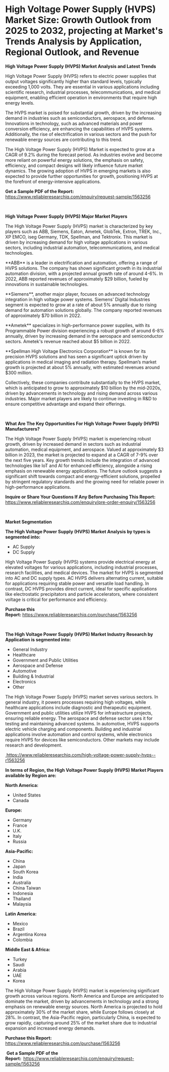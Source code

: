 <p><h1>High Voltage Power Supply (HVPS) Market Size: Growth Outlook from 2025 to 2032, projecting at Market's Trends Analysis by Application, Regional Outlook, and Revenue</h1></p><p><strong>High Voltage Power Supply (HVPS) Market Analysis and Latest Trends</strong></p>
<p><p>High Voltage Power Supply (HVPS) refers to electric power supplies that output voltages significantly higher than standard levels, typically exceeding 1,000 volts. They are essential in various applications including scientific research, industrial processes, telecommunications, and medical equipment, enabling efficient operation in environments that require high energy levels. </p><p>The HVPS market is poised for substantial growth, driven by the increasing demand in industries such as semiconductors, aerospace, and defense. Innovations in technology, such as advanced materials and power conversion efficiency, are enhancing the capabilities of HVPS systems. Additionally, the rise of electrification in various sectors and the push for renewable energy sources are contributing to this trend. </p><p>The High Voltage Power Supply (HVPS) Market is expected to grow at a CAGR of 9.2% during the forecast period. As industries evolve and become more reliant on powerful energy solutions, the emphasis on safety, efficiency, and compact designs will likely influence future market dynamics. The growing adoption of HVPS in emerging markets is also expected to provide further opportunities for growth, positioning HVPS at the forefront of energy-intensive applications.</p></p>
<p><strong>Get a Sample PDF of the Report:&nbsp;</strong> <a href="https://www.reliableresearchiq.com/enquiry/request-sample/1563256?utm_campaign=1102&utm_medium=2&utm_source=Github&utm_content=ia&utm_term=16042025&utm_id=high-voltage-power-supply-hvps">https://www.reliableresearchiq.com/enquiry/request-sample/1563256</a></p>
<p>&nbsp;</p>
<p><strong>High Voltage Power Supply (HVPS) Major Market Players</strong></p>
<p><p>The High Voltage Power Supply (HVPS) market is characterized by key players such as ABB, Siemens, Eaton, Ametek, GlobTek, Extron, TREK, Inc., XP EMCO, iseg Germany, TDK, Spellman, and Tektronix. This market is driven by increasing demand for high voltage applications in various sectors, including industrial automation, telecommunications, and medical technologies.</p><p>**ABB** is a leader in electrification and automation, offering a range of HVPS solutions. The company has shown significant growth in its industrial automation division, with a projected annual growth rate of around 4-6%. In 2022, ABB reported revenues of approximately $29 billion, fueled by innovations in sustainable technologies.</p><p>**Siemens**, another major player, focuses on advanced technology integration in high voltage power systems. Siemens' Digital Industries segment is expected to grow at a rate of about 5% annually due to rising demand for automation solutions globally. The company reported revenues of approximately $70 billion in 2022.</p><p>**Ametek** specializes in high-performance power supplies, with its Programmable Power division experiencing a robust growth of around 6-8% annually, driven by increasing demand in the aerospace and semiconductor sectors. Ametek's revenue reached about $5 billion in 2022.</p><p>**Spellman High Voltage Electronics Corporation** is known for its precision HVPS solutions and has seen a significant uptick driven by applications in medical imaging and radiation therapy. Spellman’s market growth is projected at about 5% annually, with estimated revenues around $300 million.</p><p>Collectively, these companies contribute substantially to the HVPS market, which is anticipated to grow to approximately $10 billion by the mid-2020s, driven by advancements in technology and rising demand across various industries. Major market players are likely to continue investing in R&D to ensure competitive advantage and expand their offerings.</p></p>
<p>&nbsp;</p>
<p><strong>What Are The Key Opportunities For High Voltage Power Supply (HVPS) Manufacturers?</strong></p>
<p><p>The High Voltage Power Supply (HVPS) market is experiencing robust growth, driven by increased demand in sectors such as industrial automation, medical equipment, and aerospace. Valued at approximately $3 billion in 2023, the market is projected to expand at a CAGR of 7-9% over the next five years. Key growth trends include the integration of advanced technologies like IoT and AI for enhanced efficiency, alongside a rising emphasis on renewable energy applications. The future outlook suggests a significant shift towards compact and energy-efficient solutions, propelled by stringent regulatory standards and the growing need for reliable power in high-performance applications.</p></p>
<p><strong>Inquire or Share Your Questions If Any Before Purchasing This Report:</strong> <a href="https://www.reliableresearchiq.com/enquiry/pre-order-enquiry/1563256?utm_campaign=1102&utm_medium=2&utm_source=Github&utm_content=ia&utm_term=16042025&utm_id=high-voltage-power-supply-hvps">https://www.reliableresearchiq.com/enquiry/pre-order-enquiry/1563256</a></p>
<p>&nbsp;</p>
<p><strong>Market Segmentation</strong></p>
<p><strong>The High Voltage Power Supply (HVPS) Market Analysis by types is segmented into:</strong></p>
<p><ul><li>AC Supply</li><li>DC Supply</li></ul></p>
<p><p>High Voltage Power Supply (HVPS) systems provide electrical energy at elevated voltages for various applications, including industrial processes, research facilities, and medical devices. The market for HVPS is segmented into AC and DC supply types. AC HVPS delivers alternating current, suitable for applications requiring stable power and versatile load handling. In contrast, DC HVPS provides direct current, ideal for specific applications like electrostatic precipitators and particle accelerators, where consistent voltage is critical for performance and efficiency.</p></p>
<p><strong>Purchase this Report:&nbsp;</strong><a href="https://www.reliableresearchiq.com/purchase/1563256?utm_campaign=1102&utm_medium=2&utm_source=Github&utm_content=ia&utm_term=16042025&utm_id=high-voltage-power-supply-hvps">https://www.reliableresearchiq.com/purchase/1563256</a></p>
<p>&nbsp;</p>
<p><strong>The High Voltage Power Supply (HVPS) Market Industry Research by Application is segmented into:</strong></p>
<p><ul><li>General Industry</li><li>Healthcare</li><li>Government and Public Utilities</li><li>Aerospace and Defense</li><li>Automotive</li><li>Building & Industrial</li><li>Electronics</li><li>Other</li></ul></p>
<p><p>The High Voltage Power Supply (HVPS) market serves various sectors. In general industry, it powers processes requiring high voltages, while healthcare applications include diagnostic and therapeutic equipment. Government and public utilities utilize HVPS for infrastructure projects, ensuring reliable energy. The aerospace and defense sector uses it for testing and maintaining advanced systems. In automotive, HVPS supports electric vehicle charging and components. Building and industrial applications involve automation and control systems, while electronics require HVPS for devices like semiconductors. Other markets may include research and development.</p></p>
<p><a href="https://www.reliableresearchiq.com/high-voltage-power-supply-hvps--r1563256?utm_campaign=1102&utm_medium=2&utm_source=Github&utm_content=ia&utm_term=16042025&utm_id=high-voltage-power-supply-hvps">&nbsp;https://www.reliableresearchiq.com/high-voltage-power-supply-hvps--r1563256</a></p>
<p><strong>In terms of Region, the High Voltage Power Supply (HVPS) Market Players available by Region are:</strong></p>
<p>
    <p> <strong> North America: </strong>
        <ul>
            <li>United States</li>
            <li>Canada</li>
        </ul>
        </p> 
    <p> <strong> Europe: </strong>
        <ul>
            <li>Germany</li>
            <li>France</li>
            <li>U.K.</li>
            <li>Italy</li>
            <li>Russia</li>
        </ul>
        </p> 
    <p> <strong> Asia-Pacific: </strong>
        <ul>
            <li>China</li>
            <li>Japan</li>
            <li>South Korea</li>
            <li>India</li>
            <li>Australia</li>
            <li>China Taiwan</li>
            <li>Indonesia</li>
            <li>Thailand</li>
            <li>Malaysia</li>
        </ul>
        </p> 
    <p> <strong> Latin America: </strong>
        <ul>
            <li>Mexico</li>
            <li>Brazil</li>
            <li>Argentina Korea</li>
            <li>Colombia</li>
        </ul>
        </p> 
    <p> <strong> Middle East & Africa: </strong>
        <ul>
            <li>Turkey</li>
            <li>Saudi</li>
            <li>Arabia</li>
            <li>UAE</li>
            <li>Korea</li>
        </ul>
    </p>
    </p>
<p><p>The High Voltage Power Supply (HVPS) market is experiencing significant growth across various regions. North America and Europe are anticipated to dominate the market, driven by advancements in technology and a strong emphasis on renewable energy sources. North America is projected to hold approximately 30% of the market share, while Europe follows closely at 28%. In contrast, the Asia-Pacific region, particularly China, is expected to grow rapidly, capturing around 25% of the market share due to industrial expansion and increased energy demands.</p></p>
<p><strong>Purchase this Report: </strong><a href="https://www.reliableresearchiq.com/purchase/1563256?utm_campaign=1102&utm_medium=2&utm_source=Github&utm_content=ia&utm_term=16042025&utm_id=high-voltage-power-supply-hvps">https://www.reliableresearchiq.com/purchase/1563256</a></p>
<p>&nbsp;<strong>Get a Sample PDF of the Report:&nbsp;&nbsp;</strong><a href="https://www.reliableresearchiq.com/enquiry/request-sample/1563256?utm_campaign=1102&utm_medium=2&utm_source=Github&utm_content=ia&utm_term=16042025&utm_id=high-voltage-power-supply-hvps">https://www.reliableresearchiq.com/enquiry/request-sample/1563256</a></p>
<p><strong></strong></p>
<p><p></p><p></p><p></p></p>